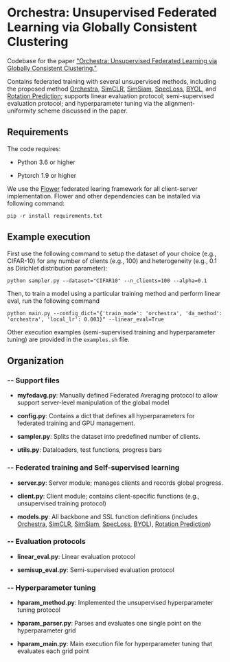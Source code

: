# Orchestra: Unsupervised Federated Learning via Globally Consistent Clustering

Codebase for the paper ["Orchestra: Unsupervised Federated Learning via Globally Consistent Clustering."](https://arxiv.org/abs/) 

Contains federated training with several unsupervised methods, including the proposed method [Orchestra](https://arxiv.org/abs/), [SimCLR](https://arxiv.org/abs/2002.05709), [SimSiam](https://arxiv.org/abs/2011.10566), [SpecLoss](https://arxiv.org/abs/2106.04156), [BYOL](https://arxiv.org/abs/2006.07733), and [Rotation Prediction](https://arxiv.org/abs/1803.07728); supports linear evaluation protocol; semi-supervised evaluation protocol; and hyperparameter tuning via the alignment-uniformity scheme discussed in the paper.

## Requirements

The code requires:

* Python 3.6 or higher

* Pytorch 1.9 or higher

We use the [Flower](https://flower.dev) federated learing framework for all client-server implementation. Flower and other dependencies can be installed via following command:

```setup
pip -r install requirements.txt
```

## Example execution 

First use the following command to setup the dataset of your choice (e.g., CIFAR-10) for any number of clients (e.g., 100) and heterogeneity (e.g., 0.1 as Dirichlet distribution parameter):

```sampler
python sampler.py --dataset="CIFAR10" --n_clients=100 --alpha=0.1
```

Then, to train a model using a particular training method and perform linear eval, run the following command

```execution
python main.py --config_dict="{'train_mode': 'orchestra', 'da_method': 'orchestra', 'local_lr': 0.003}" --linear_eval=True
```

Other execution examples (semi-supervised training and hyperparameter tuning) are provided in the ```examples.sh``` file.

## Organization

### -- Support files

* **myfedavg.py**: Manually defined Federated Averaging protocol to allow support server-level manipulation of the global model

* **config.py**: Contains a dict that defines all hyperparameters for federated training and GPU management.

* **sampler.py**: Splits the dataset into predefined number of clients.

* **utils.py**: Dataloaders, test functions, progress bars

### -- Federated training and Self-supervised learning 

* **server.py**: Server module; manages clients and records global progress.

* **client.py**: Client module; contains client-specific functions (e.g., unsupervised training protocol)

* **models.py**: All backbone and SSL function definitions (includes [Orchestra](https://arxiv.org/abs/), [SimCLR](https://arxiv.org/abs/2002.05709), [SimSiam](https://arxiv.org/abs/2011.10566), [SpecLoss](https://arxiv.org/abs/2106.04156), [BYOL](https://arxiv.org/abs/2006.07733)), [Rotation Prediction](https://arxiv.org/abs/1803.07728))

### -- Evaluation protocols 

* **linear_eval.py**: Linear evaluation protocol

* **semisup_eval.py**: Semi-supervised evaluation protocol

### -- Hyperparameter tuning 

* **hparam_method.py**: Implemented the unsupervised hyperparameter tuning protocol

* **hparam_parser.py**: Parses and evaluates one single point on the hyperparameter grid

* **hparam_main.py**: Main execution file for hyperparameter tuning that evaluates each grid point 

